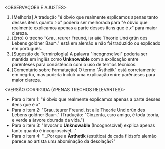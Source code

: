 <OBSERVAÇÕES E AJUSTES>
1. [Melhoria] A tradução "é óbvio que realmente explicamos apenas tanto desses itens quanto _é x_" poderia ser melhorada para "é óbvio que realmente explicamos apenas a parte desses itens que é _x_" para maior clareza.
2. [Erro] O trecho "Grau, teurer Freund, ist alle Theorie Und grün des Lebens goldner Baum." está em alemão e não foi traduzido ou explicado em português.
3. [Sugestão de Terminologia] A palavra "Incognoscível" poderia ser mantida em inglês como **Unknowable** com a explicação entre parênteses para consistência com o uso de termos técnicos.
4. [Comentário sobre Formatação] O termo "Ästhetik" está corretamente em negrito, mas poderia incluir uma explicação entre parênteses para maior clareza.

<VERSÃO CORRIGIDA (APENAS TRECHOS RELEVANTES)>
- Para o item 1: "é óbvio que realmente explicamos apenas a parte desses itens que é _x_"
- Para o item 2: "Grau, teurer Freund, ist alle Theorie Und grün des Lebens goldner Baum." (Tradução: "Cinzenta, caro amigo, é toda teoria, e verde a árvore dourada da vida.")
- Para o item 3: "Invocar o **Unknowable** (Incognoscível) explica apenas tanto quanto é incognoscível..."
- Para o item 4: "...Por que a **Ästhetik** (estética) de cada filósofo alemão parece ao artista uma abominação da desolação?"